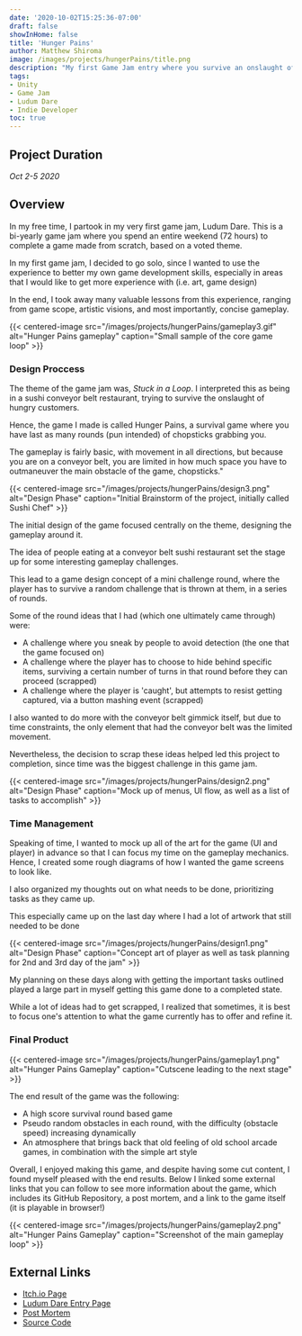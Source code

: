 ```yaml
---
date: '2020-10-02T15:25:36-07:00'
draft: false
showInHome: false
title: 'Hunger Pains'
author: Matthew Shiroma
image: /images/projects/hungerPains/title.png
description: "My first Game Jam entry where you survive an onslaught of hungry customers as a sentient sushi"
tags:
- Unity
- Game Jam
- Ludum Dare
- Indie Developer
toc: true
---
```


## Project Duration

*Oct 2-5 2020*

## Overview

In my free time, I partook in my very first game jam, Ludum Dare. This is a bi-yearly game jam where you spend an entire weekend (72 hours) to complete a game made from scratch, based on a voted theme.

In my first game jam, I decided to go solo, since I wanted to use the experience to better my own game development skills, especially in areas that I would like to get more experience with (i.e. art, game design)

In the end, I took away many valuable lessons from this experience, ranging from game scope, artistic visions, and most importantly, concise gameplay.

{{< centered-image src="/images/projects/hungerPains/gameplay3.gif" alt="Hunger Pains gameplay" caption="Small sample of the core game loop" >}}

### Design Proccess

The theme of the game jam was, *Stuck in a Loop*. I interpreted this as being in a sushi conveyor belt restaurant, trying to survive the onslaught of hungry customers.

Hence, the game I made is called Hunger Pains, a survival game where you have last as many rounds (pun intended) of chopsticks grabbing you.

The gameplay is fairly basic, with movement in all directions, but because you are on a conveyor belt, you are limited in how much space you have to outmaneuver the main obstacle of the game, chopsticks."

{{< centered-image src="/images/projects/hungerPains/design3.png" alt="Design Phase" caption="Initial Brainstorm of the project, initially called Sushi Chef" >}}

The initial design of the game focused centrally on the theme, designing the gameplay around it.

The idea of people eating at a conveyor belt sushi restaurant set the stage up for some interesting gameplay challenges.

This lead to a game design concept of a mini challenge round, where the player has to survive a random challenge that is thrown at them, in a series of rounds.

Some of the round ideas that I had (which one ultimately came through) were:
- A challenge where you sneak by people to avoid detection (the one that the game focused on)
- A challenge where the player has to choose to hide behind specific items, surviving a certain number of turns in that round before they can proceed (scrapped)
- A challenge where the player is 'caught', but attempts to resist getting captured, via a button mashing event (scrapped)

I also wanted to do more with the conveyor belt gimmick itself, but due to time constraints, the only element that had the conveyor belt was the limited movement.

Nevertheless, the decision to scrap these ideas helped led this project to completion, since time was the biggest challenge in this game jam.

{{< centered-image src="/images/projects/hungerPains/design2.png" alt="Design Phase" caption="Mock up of menus, UI flow, as well as a list of tasks to accomplish" >}}

### Time Management

Speaking of time, I wanted to mock up all of the art for the game (UI and player) in advance so that I can focus my time on the gameplay mechanics. Hence, I created some rough diagrams of how I wanted the game screens to look like.

I also organized my thoughts out on what needs to be done, prioritizing tasks as they came up.

This especially came up on the last day where I had a lot of artwork that still needed to be done

{{< centered-image src="/images/projects/hungerPains/design1.png" alt="Design Phase" caption="Concept art of player as well as task planning for 2nd and 3rd day of the jam" >}}

My planning on these days along with getting the important tasks outlined played a large part in myself getting this game done to a completed state.

While a lot of ideas had to get scrapped, I realized that sometimes, it is best to focus one's attention to what the game currently has to offer and refine it.

### Final Product

{{< centered-image src="/images/projects/hungerPains/gameplay1.png" alt="Hunger Pains Gameplay" caption="Cutscene leading to the next stage" >}}

The end result of the game was the following:
- A high score survival round based game
- Pseudo random obstacles in each round, with the difficulty (obstacle speed) increasing dynamically
- An atmosphere that brings back that old feeling of old school arcade games, in combination with the simple art style

Overall, I enjoyed making this game, and despite having some cut content, I found myself pleased with the end results. Below I linked some external links that you can follow to see more information about the game, which includes its GitHub Repository, a post mortem, and a link to the game itself (it is playable in browser!)

{{< centered-image src="/images/projects/hungerPains/gameplay2.png" alt="Hunger Pains Gameplay" caption="Screenshot of the main gameplay loop" >}}

## External Links

- [Itch.io Page](https://kaabiikaze.itch.io/hunger-pains)
- [Ludum Dare Entry Page](https://ldjam.com/events/ludum-dare/47/hunger-pains)
- [Post Mortem](https://ldjam.com/events/ludum-dare/47/hunger-pains/hunger-pains-post-mortem)
- [Source Code](https://github.com/maishiroma/LudumDare_47)